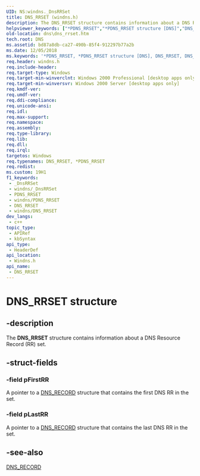 ```yaml
---
UID: NS:windns._DnsRRSet
title: DNS_RRSET (windns.h)
description: The DNS_RRSET structure contains information about a DNS Resource Record (RR) set.
helpviewer_keywords: ["*PDNS_RRSET","*PDNS_RRSET structure [DNS]","DNS_RRSET","DNS_RRSET structure [DNS]","dns.dns_rrset","windns/*PDNS_RRSET","windns/DNS_RRSET"]
old-location: dns\dns_rrset.htm
tech.root: DNS
ms.assetid: bd87a8db-ca27-490b-85f4-912297b77a2b
ms.date: 12/05/2018
ms.keywords: '*PDNS_RRSET, *PDNS_RRSET structure [DNS], DNS_RRSET, DNS_RRSET structure [DNS], dns.dns_rrset, windns/*PDNS_RRSET, windns/DNS_RRSET'
req.header: windns.h
req.include-header: 
req.target-type: Windows
req.target-min-winverclnt: Windows 2000 Professional [desktop apps only]
req.target-min-winversvr: Windows 2000 Server [desktop apps only]
req.kmdf-ver: 
req.umdf-ver: 
req.ddi-compliance: 
req.unicode-ansi: 
req.idl: 
req.max-support: 
req.namespace: 
req.assembly: 
req.type-library: 
req.lib: 
req.dll: 
req.irql: 
targetos: Windows
req.typenames: DNS_RRSET, *PDNS_RRSET
req.redist: 
ms.custom: 19H1
f1_keywords:
 - _DnsRRSet
 - windns/_DnsRRSet
 - PDNS_RRSET
 - windns/PDNS_RRSET
 - DNS_RRSET
 - windns/DNS_RRSET
dev_langs:
 - c++
topic_type:
 - APIRef
 - kbSyntax
api_type:
 - HeaderDef
api_location:
 - Windns.h
api_name:
 - DNS_RRSET
---
```


# DNS_RRSET structure


## -description

The <b>DNS_RRSET</b> structure contains information about a DNS Resource Record (RR) set.

## -struct-fields

### -field pFirstRR

A pointer to a <a href="/windows/win32/api/windnsdef/ns-windnsdef-dns_recorda">DNS_RECORD</a> structure that contains the first DNS RR in the set.

### -field pLastRR

A pointer to a <a href="/windows/win32/api/windnsdef/ns-windnsdef-dns_recorda">DNS_RECORD</a> structure that contains the last DNS RR in the set.

## -see-also

<a href="/windows/win32/api/windnsdef/ns-windnsdef-dns_recorda">DNS_RECORD</a>

